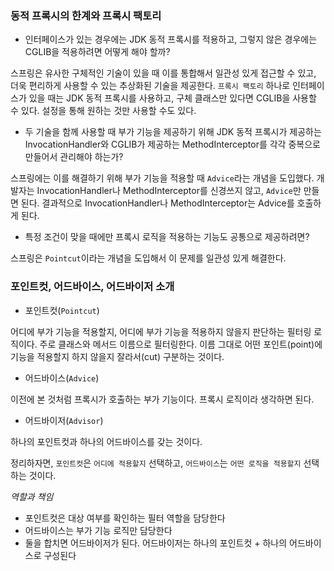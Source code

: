### 동적 프록시의 한계와 프록시 팩토리
- 인터페이스가 있는 경우에는 JDK 동적 프록시를 적용하고, 그렇지 않은 경우에는 CGLIB을 적용하려면 어떻게 해야 할까?

스프링은 유사한 구체적인 기술이 있을 때 이를 통합해서 일관성 있게 접근할 수 있고, 
더욱 편리하게 사용할 수 있는 추상화된 기술을 제공한다. `프록시 팩토리` 하나로 
인터페이스가 있을 때는 JDK 동적 프록시를 사용하고, 구체 클래스만 있다면 CGLIB을 사용할 수 있다.
설정을 통해 원하는 것만 사용할 수도 있다.

- 두 기술을 함께 사용할 때 부가 기능을 제공하기 위해 JDK 동적 프록시가 제공하는 InvocationHandler와 
CGLIB가 제공하는 MethodInterceptor를 각각 중복으로 만들어서 관리해야 하는가?

스프링에는 이를 해결하기 위해 부가 기능을 적용할 때 `Advice`라는 개념을 도입했다.
개발자는 InvocationHandler나 MethodInterceptor를 신경쓰지 않고, `Advice`만 만들면 된다.
결과적으로 InvocationHandler나 MethodInterceptor는 Advice를 호출하게 된다.

- 특정 조건이 맞을 때에만 프록시 로직을 적용하는 기능도 공통으로 제공하려면?

스프링은 `Pointcut`이라는 개념을 도입해서 이 문제를 일관성 있게 해결한다.

### 포인트컷, 어드바이스, 어드바이저 소개

- 포인트컷(`Pointcut`)

어디에 부가 기능을 적용할지, 어디에 부가 기능을 적용하지 않을지 판단하는 필터링 로직이다.
주로 클래스와 메서드 이름으로 필터링한다. 이름 그대로 어떤 포인트(point)에 기능을 적용할지 하지 않을지
잘라서(cut) 구분하는 것이다.

- 어드바이스(`Advice`)

이전에 본 것처럼 프록시가 호출하는 부가 기능이다. 프록시 로직이라 생각하면 된다.

- 어드바이저(`Advisor`)

하나의 포인트컷과 하나의 어드바이스를 갖는 것이다.

정리하자면, `포인트컷`은 `어디에 적용할지` 선택하고, `어드바이스`는 `어떤 로직을 적용할지` 선택하는 것이다.

*역할과 책임*
- 포인트컷은 대상 여부를 확인하는 필터 역할을 담당한다
- 어드바이스는 부가 기능 로직만 담당한다
- 둘을 합치면 어드바이저가 된다. 어드바이저는 하나의 포인트컷 + 하나의 어드바이스로 구성된다

